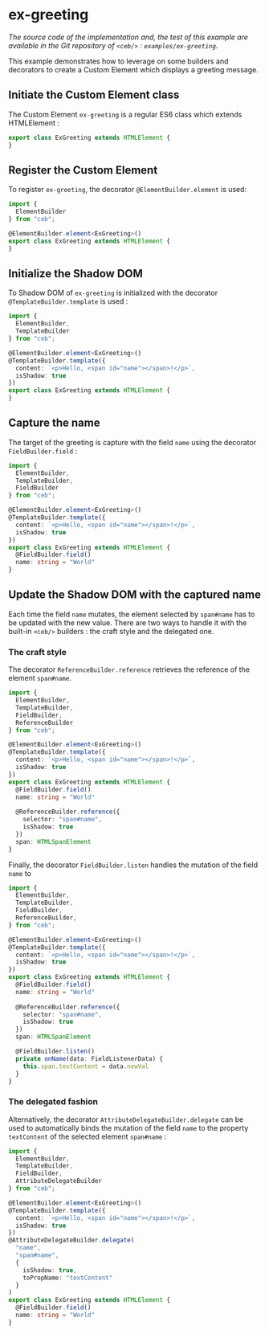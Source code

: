 # ex-greeting

_The source code of the implementation and, the test of this example are available in the Git repository
of `<ceb/>` : `examples/ex-greeting`._

This example demonstrates how to leverage on some builders and decorators to create a Custom Element which displays a greeting message.

## Initiate the Custom Element class

The Custom Element `ex-greeting` is a regular ES6 class which extends HTMLElement :

```typescript
export class ExGreeting extends HTMLElement {
}
```

## Register the Custom Element

To register `ex-greeting`, the decorator `@ElementBuilder.element` is used:

```typescript
import {
  ElementBuilder
} from "ceb";

@ElementBuilder.element<ExGreeting>()
export class ExGreeting extends HTMLElement {
}
```

## Initialize the Shadow DOM

To Shadow DOM of `ex-greeting` is initialized with the decorator `@TemplateBuilder.template` is used :

```typescript
import {
  ElementBuilder,
  TemplateBuilder
} from "ceb";

@ElementBuilder.element<ExGreeting>()
@TemplateBuilder.template({
  content: `<p>Hello, <span id="name"></span>!</p>`,
  isShadow: true
})
export class ExGreeting extends HTMLElement {
}
```

## Capture the name

The target of the greeting is capture with the field `name` using the decorator `FieldBuilder.field` :

```typescript
import {
  ElementBuilder,
  TemplateBuilder,
  FieldBuilder
} from "ceb";

@ElementBuilder.element<ExGreeting>()
@TemplateBuilder.template({
  content: `<p>Hello, <span id="name"></span>!</p>`,
  isShadow: true
})
export class ExGreeting extends HTMLElement {
  @FieldBuilder.field()
  name: string = "World"
}
```

## Update the Shadow DOM with the captured name

Each time the field `name` mutates, the element selected by `span#name` has to be updated with the new value.
There are two ways to handle it with the built-in `<ceb/>` builders : the craft style and the delegated one.

### The  craft style

The decorator `ReferenceBuilder.reference` retrieves the reference of the element `span#name`.

```typescript
import {
  ElementBuilder,
  TemplateBuilder,
  FieldBuilder,
  ReferenceBuilder
} from "ceb";

@ElementBuilder.element<ExGreeting>()
@TemplateBuilder.template({
  content: `<p>Hello, <span id="name"></span>!</p>`,
  isShadow: true
})
export class ExGreeting extends HTMLElement {
  @FieldBuilder.field()
  name: string = "World"
  
  @ReferenceBuilder.reference({
    selector: "span#name",
    isShadow: true
  })
  span: HTMLSpanElement
}
```

Finally, the decorator `FieldBuilder.listen` handles the mutation of the field `name` to

```typescript
import {
  ElementBuilder,
  TemplateBuilder,
  FieldBuilder,
  ReferenceBuilder,
} from "ceb";

@ElementBuilder.element<ExGreeting>()
@TemplateBuilder.template({
  content: `<p>Hello, <span id="name"></span>!</p>`,
  isShadow: true
})
export class ExGreeting extends HTMLElement {
  @FieldBuilder.field()
  name: string = "World"
  
  @ReferenceBuilder.reference({
    selector: "span#name",
    isShadow: true
  })
  span: HTMLSpanElement

  @FieldBuilder.listen()
  private onName(data: FieldListenerData) {
    this.span.textContent = data.newVal
  }
}
```

### The delegated fashion

Alternatively, the decorator `AttributeDelegateBuilder.delegate` can be used to automatically binds the mutation of the field `name` to the property `textContent` of the selected element `span#name` :

```typescript
import {
  ElementBuilder,
  TemplateBuilder,
  FieldBuilder,
  AttributeDelegateBuilder
} from "ceb";

@ElementBuilder.element<ExGreeting>()
@TemplateBuilder.template({
  content: `<p>Hello, <span id="name"></span>!</p>`,
  isShadow: true
})
@AttributeDelegateBuilder.delegate(
  "name",
  "span#name",
  {
    isShadow: true,
    toPropName: "textContent"
  }
)
export class ExGreeting extends HTMLElement {
  @FieldBuilder.field()
  name: string = "World"
}
```
